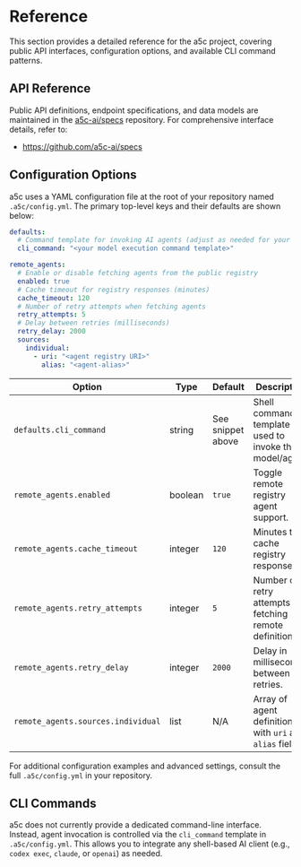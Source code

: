 # Reference

This section provides a detailed reference for the a5c project, covering public API interfaces, configuration options, and available CLI command patterns.

## API Reference

Public API definitions, endpoint specifications, and data models are maintained in the [a5c-ai/specs](https://github.com/a5c-ai/specs) repository. For comprehensive interface details, refer to:

- https://github.com/a5c-ai/specs

## Configuration Options

a5c uses a YAML configuration file at the root of your repository named `.a5c/config.yml`. The primary top-level keys and their defaults are shown below:

```yaml
defaults:
  # Command template for invoking AI agents (adjust as needed for your environment).
  cli_command: "<your model execution command template>"

remote_agents:
  # Enable or disable fetching agents from the public registry
  enabled: true
  # Cache timeout for registry responses (minutes)
  cache_timeout: 120
  # Number of retry attempts when fetching agents
  retry_attempts: 5
  # Delay between retries (milliseconds)
  retry_delay: 2000
  sources:
    individual:
      - uri: "<agent registry URI>"
        alias: "<agent-alias>"
```

| Option                             | Type    | Default                       | Description                                               |
|------------------------------------|---------|-------------------------------|-----------------------------------------------------------|
| `defaults.cli_command`             | string  | See snippet above             | Shell command template used to invoke the AI model/agent. |
| `remote_agents.enabled`            | boolean | `true`                        | Toggle remote registry agent support.                     |
| `remote_agents.cache_timeout`      | integer | `120`                         | Minutes to cache registry responses.                      |
| `remote_agents.retry_attempts`     | integer | `5`                           | Number of retry attempts fetching remote definitions.     |
| `remote_agents.retry_delay`        | integer | `2000`                        | Delay in milliseconds between retries.                    |
| `remote_agents.sources.individual` | list    | N/A                           | Array of agent definitions with `uri` and `alias` fields. |

For additional configuration examples and advanced settings, consult the full `.a5c/config.yml` in your repository.

## CLI Commands

a5c does not currently provide a dedicated command-line interface. Instead, agent invocation is controlled via the `cli_command` template in `.a5c/config.yml`. This allows you to integrate any shell-based AI client (e.g., `codex exec`, `claude`, or `openai`) as needed.

<!-- Additional command patterns may be documented here if a dedicated a5c CLI is introduced in the future. -->

